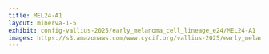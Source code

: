 ```yaml
---
title: MEL24-A1
layout: minerva-1-5
exhibit: config-vallius-2025/early_melanoma_cell_lineage_e24/MEL24-A1
images: https://s3.amazonaws.com/www.cycif.org/vallius-2025/early_melanoma_cell_lineage_e24/MEL24-A1
---
```

